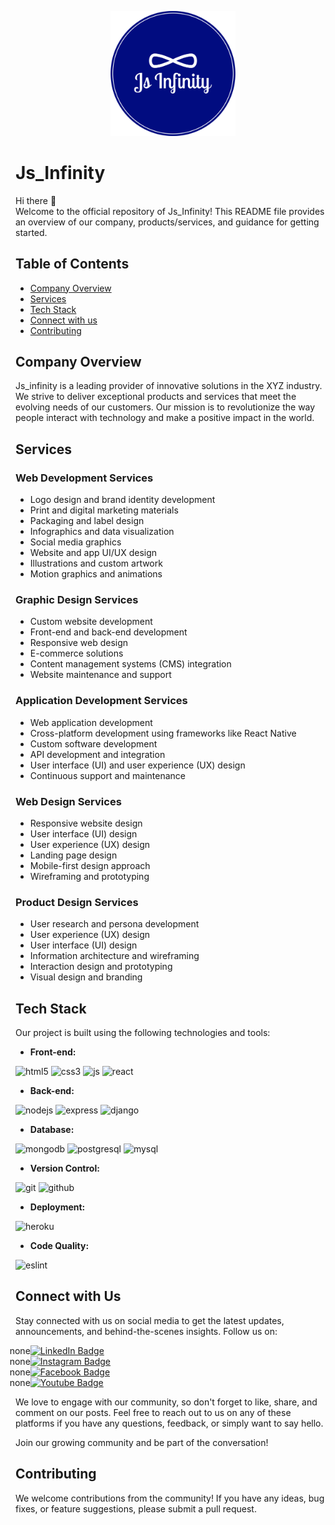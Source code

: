 <p align="center">
  <img src="JsInfinityLogo.png" alt="Company Logo" width="200">
</p>

# Js_Infinity

Hi there 👋 
<br>
Welcome to the official repository of Js_Infinity! This README file provides an overview of our company, products/services, and guidance for getting started.

## Table of Contents
- [Company Overview](#company-overview)
- [Services](#services)
- [Tech Stack](#tech-stack)
- [Connect with us](#connect-with-us)
- [Contributing](#contributing)

## Company Overview
Js_infinity is a leading provider of innovative solutions in the XYZ industry. We strive to deliver exceptional products and services that meet the evolving needs of our customers. Our mission is to revolutionize the way people interact with technology and make a positive impact in the world.

## Services
### Web Development Services
- Logo design and brand identity development
- Print and digital marketing materials
- Packaging and label design
- Infographics and data visualization
- Social media graphics
- Website and app UI/UX design
- Illustrations and custom artwork
- Motion graphics and animations

### Graphic Design Services
- Custom website development
- Front-end and back-end development
- Responsive web design
- E-commerce solutions
- Content management systems (CMS) integration
- Website maintenance and support

### Application Development Services
- Web application development
- Cross-platform development using frameworks like React Native
- Custom software development
- API development and integration
- User interface (UI) and user experience (UX) design
- Continuous support and maintenance

### Web Design Services
- Responsive website design
- User interface (UI) design
- User experience (UX) design
- Landing page design
- Mobile-first design approach
- Wireframing and prototyping

### Product Design Services
- User research and persona development
- User experience (UX) design
- User interface (UI) design
- Information architecture and wireframing
- Interaction design and prototyping
- Visual design and branding

## Tech Stack

Our project is built using the following technologies and tools:

- **Front-end:** 
 <p align="left">
<img src="https://cdn.jsdelivr.net/gh/devicons/devicon/icons/html5/html5-original.svg" alt="html5" width="45" height="45"/>
<img src="https://cdn.jsdelivr.net/gh/devicons/devicon/icons/css3/css3-original.svg" alt="css3" width="45" height="45"/>
<img src="https://cdn.jsdelivr.net/gh/devicons/devicon/icons/javascript/javascript-original.svg" alt="js" width="45" height="45"/>
  <img src="https://cdn.jsdelivr.net/gh/devicons/devicon/icons/react/react-original.svg" alt="react" width="45" height="45"/>
</p>

- **Back-end:** 
 <p align="left">
<img src="https://cdn.jsdelivr.net/gh/devicons/devicon/icons/nodejs/nodejs-original.svg" alt="nodejs" width="45" height="45"/>
<img src="https://cdn.jsdelivr.net/gh/devicons/devicon/icons/express/express-original.svg" alt="express" width="45" height="45"/>
<img src="https://cdn.jsdelivr.net/gh/devicons/devicon/icons/django/django-plain.svg" alt="django" width="45" height="45"/>
</p>

- **Database:** 
<p align="left">
  <img src="https://cdn.jsdelivr.net/gh/devicons/devicon/icons/mongodb/mongodb-original.svg" alt="mongodb" width="45" height="45"/>
  <img src="https://cdn.jsdelivr.net/gh/devicons/devicon/icons/postgresql/postgresql-original.svg" alt="postgresql" width="45" height="45"/>
  <img src="https://cdn.jsdelivr.net/gh/devicons/devicon/icons/mysql/mysql-original.svg" alt="mysql" width="45" height="45"/>
</p>

- **Version Control:** 
 <p align="left">
  <img src="https://cdn.jsdelivr.net/gh/devicons/devicon/icons/git/git-original.svg" alt="git" width="45" height="45"/>
  <img src="https://cdn.jsdelivr.net/gh/devicons/devicon/icons/github/github-original.svg" alt="github" width="45" height="45"/>
</p>

- **Deployment:** 
 <p align="left">
<img src="https://cdn.jsdelivr.net/gh/devicons/devicon/icons/heroku/heroku-original.svg" alt="heroku" width="45" height="45"/>
</p>

- **Code Quality:** 
   <p align="left">
<img src="https://cdn.jsdelivr.net/gh/devicons/devicon/icons/eslint/eslint-original.svg" alt="eslint" width="45" height="45"/>
</p>



## Connect with Us

Stay connected with us on social media to get the latest updates, announcements, and behind-the-scenes insights. Follow us on:

<ul style="list-style-type: 'none";>
  <li>
    <a href="https://www.linkedin.com/company/js-infinity/">
    <img src="https://img.shields.io/badge/LinkedIn-blue?style=for-the-badge&logo=linkedin&logoColor=white" alt="LinkedIn Badge"/>
  </a>
  </li>
  <li>
    <a href="https://www.instagram.com/infinity__js/?igshid=MzNlNGNkZWQ4Mg%3D%3D">
    <img src="https://img.shields.io/badge/Instagram-orange?style=for-the-badge&logo=instagram&logoColor=white" alt="Instagram Badge"/>
  </a>
  </li>
  <li>
    <a href="https://www.facebook.com/people/Js_Infinity/100093136171295/?mibextid=ZbWKwL">
    <img src="https://img.shields.io/badge/Facebook-deepblue?style=for-the-badge&logo=facebook&logoColor=white" alt="Facebook Badge"/>
  </a>
  </li>
  <li>
    <a href="https://www.youtube.com/@infinty_js">
    <img src="https://img.shields.io/badge/Youtube-red?style=for-the-badge&logo=youtube&logoColor=white" alt="Youtube Badge"/>
  </a>
  </li>
</ul>

We love to engage with our community, so don't forget to like, share, and comment on our posts. Feel free to reach out to us on any of these platforms if you have any questions, feedback, or simply want to say hello.

Join our growing community and be part of the conversation!



## Contributing
We welcome contributions from the community! If you have any ideas, bug fixes, or feature suggestions, please submit a pull request.

